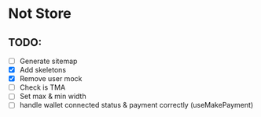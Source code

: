 # Not Store

## TODO:
- [ ] Generate sitemap
- [X] Add skeletons
- [X] Remove user mock
- [ ] Check is TMA
- [ ] Set max & min width
- [ ] handle wallet connected status & payment correctly (useMakePayment)
